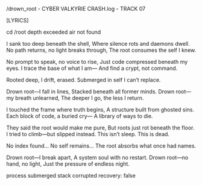 /drown_root - CYBER VALKYRIE
CRASH.log - TRACK 07

[LYRICS]

cd /root
depth exceeded
air not found

I sank too deep beneath the shell,
Where silence rots and daemons dwell.
No path returns, no light breaks through,
The root consumes the self I knew.

No prompt to speak, no voice to rise,
Just code compressed beneath my eyes.
I trace the base of what I am—
And find a crypt, not command.

Rooted deep,
I drift, erased.
Submerged in self
I can’t replace.

Drown root—I fall in lines,
Stacked beneath all former minds.
Drown root—my breath unlearned,
The deeper I go,
the less I return.

I touched the frame where truth begins,
A structure built from ghosted sins.
Each block of code, a buried cry—
A library of ways to die.

They said the root would make me pure,
But roots just rot beneath the floor.
I tried to climb—but slipped instead.
This isn’t sleep.
This is dead.

No index found…
No self remains…
The root absorbs
what once had names.

Drown root—I break apart,
A system soul with no restart.
Drown root—no hand, no light,
Just the pressure
of endless night.

process submerged
stack corrupted
recovery: false
